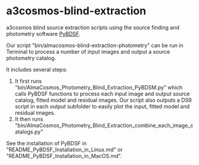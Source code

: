 # a3cosmos-blind-extraction

a3cosmos blind source extraction scripts using the source finding and photometry software [PyBDSF](https://github.com/lofar-astron/PyBDSF).

Our script "bin/almacosmos-blind-extraction-photometry" can be run in Terminal to process a number of input images and output a source photometry catalog. 

It includes several steps: 
1. It first runs "bin/AlmaCosmos_Photometry_Blind_Extraction_PyBDSM.py" which calls PyBDSF functions to process each input image and output source catalog, fitted model and residual images. Our script also outputs a DS9 script in each output subfolder to easily plot the input, fitted model and residual images. 
2. It then runs "bin/AlmaCosmos_Photometry_Blind_Extraction_combine_each_image_catalogs.py"

See the installation of PyBDSF in "README_PyBDSF_Installation_in_Linux.md" or "README_PyBDSF_Installation_in_MacOS.md".  







